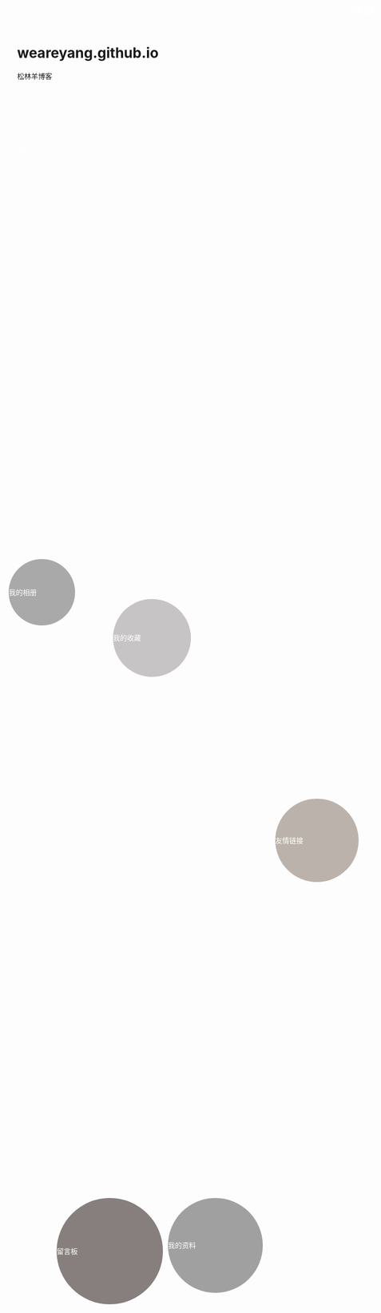 # weareyang.github.io
松林羊博客
<!DOCTYPE html>
<html>
<head>
<title>index</title>
<style type="text/css">

body{
margin:0;
padding:0;
position:relative;
background-color:#ededef;
background-image:url(9.jpg);
background-size:cover;
height:680px;
}
.all{
	position:absolute;	
	text-align:center;
	border-radius:50%;
	overflow:hidden; 
	color:white;
	font-size:14px;
	}
a{
	display:block;
	padding:0;
	margin:0px;
	text-decoration:none;
	color:white;
	}

#div1{
	
	left:5%;
	top:45%;
	width:144px; 
	height:144px; 
	background-color:rgba(181, 178, 178,0.5);
	line-height:144px;
	}
#div1 a:hover{
	background-color:#cdcdcd;
	}
#div2{
	top:28%;
	left:22%;
	width:133px; 
	height:133px; 
	background-color:darkgray;
	line-height:133px;
	}
#div2 a:hover{
	background-color:#c7cacd;
	}
#div3{
	top:60%;
	left:32%;
	width:213px; 
	height:213px; 
	background-color:rgba(105, 97, 96,0.8);
	line-height:213px;
	}
#div3 a:hover{
	background-color:rgba(105, 97, 96,0.45);
	}
#div4{
	top:30%;
	right:40%;
	width:156px; 
	height:156px; 
	background-color:rgba(181, 178, 178,0.75);
	line-height:156px;
	}
#div4 a:hover{
	background-color:rgba(74, 62, 54,0.4);
	}

#div5 a:hover{
	background-color:rgba(74, 62, 54,0.4);
	}
#div6{
	top:60%;
	right:25%;
	width:190px; 
	height:190px; 
	background-color:rgba(84, 84, 84,0.55);
	line-height:190px;
	}
#div6 a:hover{
	background-color:#ccc;
	}
#div7{
	top:40%;
	right:5%;
	width:167px; 
	height:167px; 
	background-color:rgba(143, 130, 118,0.6);
	line-height:167px;
	}
#div7 a:hover{
	background-color:rgba(105, 97, 96,0.8);
	}
</style>
</head>

<body>
<td height="99"><marquee behavior="scroll" style="color:white;" direction="up" width="170" height="116" scrollamount="2" onmouseover="this.stop()" onmouseout="this.start()">
1.请用火狐浏览器查看<br/>2.友情链接需要在有网条件下打开
</marquee></td>
<div>
	<div id="div1" class="all"><a href="#">首页</a></div>
	<div id="div2" class="all"><a href="我的相册.html" target="_blank">我的相册</a></div>
	<div id="div3" class="all"><a href="留言板.html" target="_blank">留言板</a></div>
	<div id="div4" class="all"><a href="我的收藏.html" target="_blank">我的收藏</a></div>
	<div id="div6" class="all"><a href="我的资料.html" target="_blank">我的资料</a></div>
	<div id="div7" class="all"><a href="友情链接.html" target="_blank">友情链接</a></div>
<p style="float:right;">
	<a style="display:block;position:fixed;top:0px;right:15px;color:white;font-size:25px;text-decoration:none;" href="登录页面.html">注销</a>
</p>

</body>
</html>

